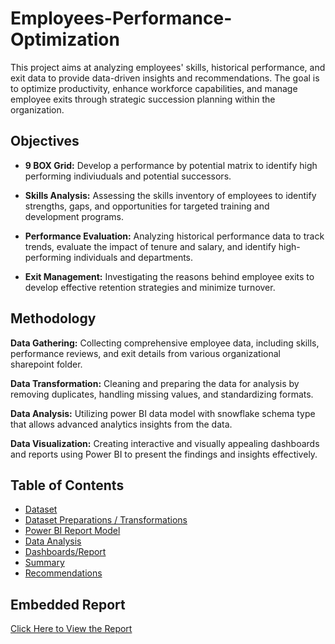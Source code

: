 # Employees-Performance-Optimization

This project aims at analyzing employees' skills, historical performance, and exit data to provide data-driven insights and recommendations. The goal is to optimize productivity, enhance workforce capabilities, and manage employee exits through strategic succession planning within the organization.

## Objectives

- **9 BOX Grid:** Develop a performance by potential matrix to identify high performing indiviuduals and potential successors.

- **Skills Analysis:** Assessing the skills inventory of employees to identify strengths, gaps, and opportunities for targeted training and development programs.

- **Performance Evaluation:** Analyzing historical performance data to track trends, evaluate the impact of tenure and salary, and identify high-performing individuals and departments.

- **Exit Management:** Investigating the reasons behind employee exits to develop effective retention strategies and minimize turnover.

## Methodology

**Data Gathering:** Collecting comprehensive employee data, including skills, performance reviews, and exit details from various organizational sharepoint folder.

**Data Transformation:** Cleaning and preparing the data for analysis by removing duplicates, handling missing values, and standardizing formats.

**Data Analysis:** Utilizing power BI data model with snowflake schema type that allows advanced analytics insights from the data.

**Data Visualization:** Creating interactive and visually appealing dashboards and reports using Power BI to present the findings and insights effectively.

## Table of Contents
- [Dataset](./Dataset.md)
- [Dataset Preparations / Transformations](./Data_Preparations.md)
- [Power BI Report Model](./Data_Modelling.md)
- [Data Analysis](./Data_Analysis.md)
- [Dashboards/Report](./Dashboards.md)
- [Summary](./Summary.md)
- [Recommendations](./Recommendations.md)

## Embedded Report

[Click Here to View the Report](https://app.powerbi.com/view?r=eyJrIjoiYmU0NjcwMDctMDZiYS00NjA2LTkxODEtMjEzYzc4NmNjMTU5IiwidCI6ImUwOTk1NmY0LTBmMWItNDAzMi1iZWZiLTFiYTJhMmM3Mzg1MSJ9&pageName=ReportSection81f63d0c90952a2ce510)

